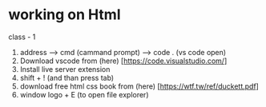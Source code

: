 # working on Html
class - 1
1. address --> cmd (cammand prompt) --> code . (vs code open)
2. Download vscode from (here) [https://code.visualstudio.com/]
3. Install live server extension
4. shift + ! (and than press tab)
5. download free html css book from (here) [https://wtf.tw/ref/duckett.pdf]
6. window logo + E (to open file explorer)